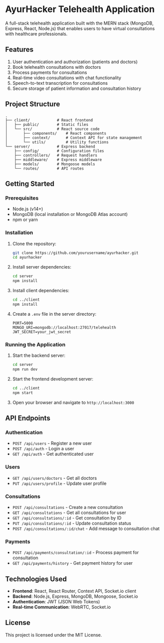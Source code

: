# AyurHacker Telehealth Application

A full-stack telehealth application built with the MERN stack (MongoDB, Express, React, Node.js) that enables users to have virtual consultations with healthcare professionals.

## Features

1. User authentication and authorization (patients and doctors)
2. Book telehealth consultations with doctors
3. Process payments for consultations
4. Real-time video consultations with chat functionality
5. Speech-to-text transcription for consultations
6. Secure storage of patient information and consultation history

## Project Structure

```
.
├── client/            # React frontend
│   ├── public/        # Static files
│   └── src/           # React source code
│       ├── components/    # React components
│       ├── context/       # Context API for state management
│       └── utils/         # Utility functions
└── server/            # Express backend
    ├── config/        # Configuration files
    ├── controllers/   # Request handlers
    ├── middleware/    # Express middleware
    ├── models/        # Mongoose models
    └── routes/        # API routes
```

## Getting Started

### Prerequisites

- Node.js (v14+)
- MongoDB (local installation or MongoDB Atlas account)
- npm or yarn

### Installation

1. Clone the repository:
   ```bash
   git clone https://github.com/yourusername/ayurhacker.git
   cd ayurhacker
   ```

2. Install server dependencies:
   ```bash
   cd server
   npm install
   ```

3. Install client dependencies:
   ```bash
   cd ../client
   npm install
   ```

4. Create a `.env` file in the server directory:
   ```
   PORT=5000
   MONGO_URI=mongodb://localhost:27017/telehealth
   JWT_SECRET=your_jwt_secret
   ```

### Running the Application

1. Start the backend server:
   ```bash
   cd server
   npm run dev
   ```

2. Start the frontend development server:
   ```bash
   cd ../client
   npm start
   ```

3. Open your browser and navigate to `http://localhost:3000`

## API Endpoints

### Authentication
- `POST /api/users` - Register a new user
- `POST /api/auth` - Login a user
- `GET /api/auth` - Get authenticated user

### Users
- `GET /api/users/doctors` - Get all doctors
- `PUT /api/users/profile` - Update user profile

### Consultations
- `POST /api/consultations` - Create a new consultation
- `GET /api/consultations` - Get all consultations for user
- `GET /api/consultations/:id` - Get consultation by ID
- `PUT /api/consultations/:id` - Update consultation status
- `POST /api/consultations/:id/chat` - Add message to consultation chat

### Payments
- `POST /api/payments/consultation/:id` - Process payment for consultation
- `GET /api/payments/history` - Get payment history for user

## Technologies Used

- **Frontend**: React, React Router, Context API, Socket.io client
- **Backend**: Node.js, Express, MongoDB, Mongoose, Socket.io
- **Authentication**: JWT (JSON Web Tokens)
- **Real-time Communication**: WebRTC, Socket.io

## License

This project is licensed under the MIT License. 
